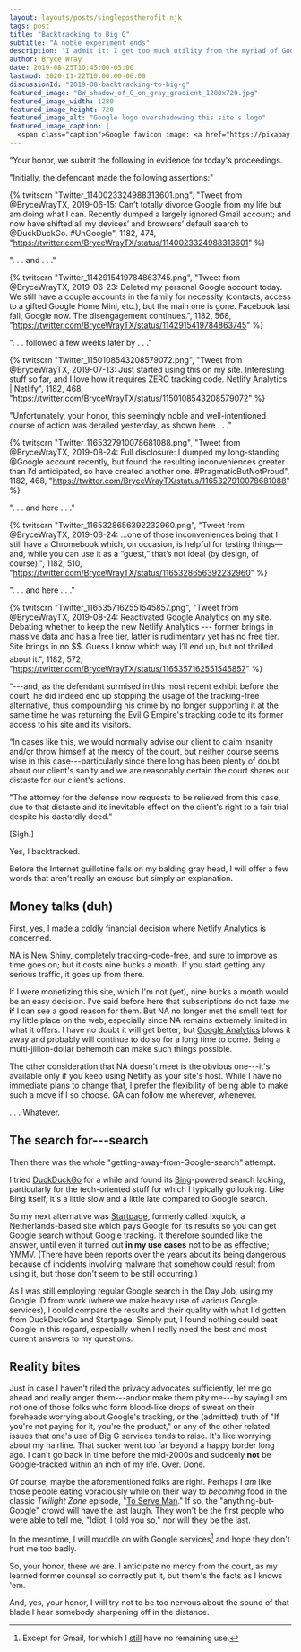 ```yaml
---
layout: layouts/posts/singlepostherofit.njk
tags: post
title: "Backtracking to Big G"
subtitle: "A noble experiment ends"
description: "I admit it: I get too much utility from the myriad of Google services to pass them up, my privacy be damned."
author: Bryce Wray
date: 2019-08-25T10:45:00-05:00
lastmod: 2020-11-22T10:00:00-06:00
discussionId: "2019-08-backtracking-to-big-g"
featured_image: "BW_shadow_of_G_on_gray_gradient_1280x720.jpg"
featured_image_width: 1280
featured_image_height: 720
featured_image_alt: "Google logo overshadowing this site’s logo"
featured_image_caption: |
  <span class="caption">Google favicon image: <a href="https://pixabay.com/users/WikimediaImages-1185597/?utm_source=link-attribution&amp;utm_medium=referral&amp;utm_campaign=image&amp;utm_content=1015752">WikimediaImages</a>; <a href="https://pixabay.com/?utm_source=link-attribution&amp;utm_medium=referral&amp;utm_campaign=image&amp;utm_content=1015752">Pixabay</a></span>
---
```


“Your honor, we submit the following in evidence for today's proceedings. 

"Initially, the defendant made the following assertions:"

{% twitscrn "Twitter_1140023324988313601.png", "Tweet from @BryceWrayTX, 2019-06-15: Can’t totally divorce Google from my life but am doing what I can. Recently dumped a largely ignored Gmail account; and now have shifted all my devices’ and browsers’ default search to @DuckDuckGo. #UnGoogle", 1182, 474, "https://twitter.com/BryceWrayTX/status/1140023324988313601" %}

".&nbsp;.&nbsp;. and .&nbsp;.&nbsp;."

{% twitscrn "Twitter_1142915419784863745.png", "Tweet from @BryceWrayTX, 2019-06-23: Deleted my personal Google account today. We still have a couple accounts in the family for necessity (contacts, access to a gifted Google Home Mini, etc.), but the main one is gone. Facebook last fall, Google now. The disengagement continues.", 1182, 568, "https://twitter.com/BryceWrayTX/status/1142915419784863745" %}

".&nbsp;.&nbsp;. followed a few weeks later by .&nbsp;.&nbsp;."

{% twitscrn "Twitter_1150108543208579072.png", "Tweet from @BryceWrayTX, 2019-07-13: Just started using this on my site. Interesting stuff so far, and I love how it requires ZERO tracking code. Netlify Analytics | Netlify", 1182, 468, "https://twitter.com/BryceWrayTX/status/1150108543208579072" %}

"Unfortunately, your honor, this seemingly noble and well-intentioned course of action was derailed yesterday, as shown here&nbsp;.&nbsp;.&nbsp;."

{% twitscrn "Twitter_1165327910078681088.png", "Tweet from @BryceWrayTX, 2019-08-24: Full disclosure: I dumped my long-standing @Google account recently, but found the resulting inconveniences greater than I’d anticipated, so have created another one. #PragmaticButNotProud", 1182, 468, "https://twitter.com/BryceWrayTX/status/1165327910078681088" %}

".&nbsp;.&nbsp;. and here .&nbsp;.&nbsp;."

{% twitscrn "Twitter_1165328656392232960.png", "Tweet from @BryceWrayTX, 2019-08-24: ...one of those inconveniences being that I still have a Chromebook which, on occasion, is helpful for testing things—and, while you can use it as a “guest,” that’s not ideal (by design, of course).", 1182, 510, "https://twitter.com/BryceWrayTX/status/1165328656392232960" %}

".&nbsp;.&nbsp;. and here .&nbsp;.&nbsp;."

{% twitscrn "Twitter_1165357162551545857.png", "Tweet from @BryceWrayTX, 2019-08-24: Reactivated Google Analytics on my site. Debating whether to keep the new Netlify Analytics --- former brings in massive data and has a free tier, latter is rudimentary yet has no free tier. Site brings in no $$. Guess I know which way I’ll end up, but not thrilled about it.", 1182, 572, "https://twitter.com/BryceWrayTX/status/1165357162551545857" %}

“---and, as the defendant surmised in this most recent exhibit before the court, he did indeed end up stopping the usage of the tracking-free alternative, thus compounding his crime by no longer supporting it at the same time he was returning the Evil G Empire's tracking code to its former access to his site and its visitors.

“In cases like this, we would normally advise our client to claim insanity and/or throw himself at the mercy of the court, but neither course seems wise in this case---particularly since there long has been plenty of doubt about our client's sanity and we are reasonably certain the court shares our distaste for our client's actions.

"The attorney for the defense now requests to be relieved from this case, due to that distaste and its inevitable effect on the client's right to a fair trial despite his dastardly deed."

\[Sigh.]

Yes, I backtracked.

Before the Internet guillotine falls on my balding gray head, I will offer a few words that aren't really an excuse but simply an explanation.

## Money talks (duh)

First, yes, I made a coldly financial decision where [Netlify Analytics](https://www.netlify.com/docs/analytics/) is concerned.

NA is New Shiny, completely tracking-code-free, and sure to improve as time goes on; but it costs nine bucks a month. If you start getting any serious traffic, it goes up from there.

If I were monetizing this site, which I'm not (yet), nine bucks a month would be an easy decision. I've said before here that subscriptions do not faze me **if** I can see a good reason for them. But NA no longer met the smell test for my little place on the web, especially since NA remains extremely limited in what it offers. I have no doubt it will get better, but [Google Analytics](https://marketingplatform.google.com/about/analytics/) blows it away and probably will continue to do so for a long time to come. Being a multi-jillion-dollar behemoth can make such things possible.

The other consideration that NA doesn't meet is the obvious one---it's available only if you keep using Netlify as your site's host. While I have no immediate plans to change that, I prefer the flexibility of being able to make such a move if I so choose. GA can follow me wherever, whenever.

.&nbsp;.&nbsp;. Whatever.

## The search for---search

Then there was the whole "getting-away-from-Google-search" attempt.

I tried [DuckDuckGo](https://duckduckgo.com) for a while and found its [Bing](https://bing.com)-powered search lacking, particularly for the tech-oriented stuff for which I typically go looking. Like Bing itself, it's a little slow and a little late compared to Google search.

So my next alternative was [Startpage](https://startpage.com), formerly called Ixquick, a Netherlands-based site which pays Google for its results so you can get Google search without Google tracking. It therefore sounded like the answer, until even it turned out **in my use cases** not to be as effective; YMMV. (There have been reports over the years about its being dangerous because of incidents involving malware that somehow could result from using it, but those don't seem to be still occurring.)

As I was still employing regular Google search in the Day Job, using my Google ID from work (where we make heavy use of various Google services), I could compare the results and their quality with what I'd gotten from DuckDuckGo and Startpage. Simply put, I found nothing could beat Google in this regard, especially when I really need the best and most current answers to my questions.

## Reality bites

Just in case I haven't riled the privacy advocates sufficiently, let me go ahead and really anger them---and/or make them pity me---by saying I am not one of those folks who form blood-like drops of sweat on their foreheads worrying about Google's tracking, or the (admitted) truth of "If you're not paying for it, you're the product," or any of the other related issues that one's use of Big G services tends to raise. It's like worrying about my hairline. That sucker went too far beyond a happy border long ago. I can't go back in time before the mid-2000s and suddenly **not** be Google-tracked within an inch of my life. Over. Done.

Of course, maybe the aforementioned folks are right. Perhaps I *am* like those people eating voraciously while on their way to *becoming* food in the classic *Twilight Zone* episode, "[To Serve Man](https://en.wikipedia.org/wiki/To_Serve_Man_(The_Twilight_Zone))." If so, the "anything-but-Google" crowd will have the last laugh. They won't be the first people who were able to tell me,  "Idiot, I told you so," nor will they be the last.

In the meantime, I will muddle on with Google services[^mail] and hope they don't hurt me too badly.

[^mail]: Except for Gmail, for which I [still](/posts/2019/05/the-holy-mail) have no remaining use.

So, your honor, there we are. I anticipate no mercy from the court, as my learned former counsel so correctly put it, but them's the facts as I knows 'em.

And, yes, your honor, I will try not to be too nervous about the sound of that blade I hear somebody sharpening off in the distance.